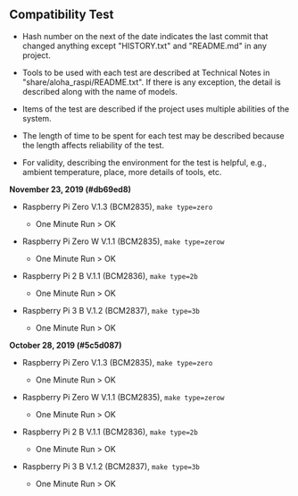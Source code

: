 ## Compatibility Test

* Hash number on the next of the date indicates the last commit that changed anything except "HISTORY.txt" and "README.md" in any project.

* Tools to be used with each test are described at Technical Notes in "share/aloha_raspi/README.txt". If there is any exception, the detail is described along with the name of models.

* Items of the test are described if the project uses multiple abilities of the system.

* The length of time to be spent for each test may be described because the length affects reliability of the test.

* For validity, describing the environment for the test is helpful, e.g., ambient temperature, place, more details of tools, etc.

**November 23, 2019 (#db69ed8)**

* Raspberry Pi Zero V.1.3 (BCM2835), `make type=zero`
	* One Minute Run > OK

* Raspberry Pi Zero W V.1.1 (BCM2835), `make type=zerow`
	* One Minute Run > OK

* Raspberry Pi 2 B V.1.1 (BCM2836), `make type=2b`
	* One Minute Run > OK

* Raspberry Pi 3 B V.1.2 (BCM2837), `make type=3b`
	* One Minute Run > OK

**October 28, 2019 (#5c5d087)**

* Raspberry Pi Zero V.1.3 (BCM2835), `make type=zero`
	* One Minute Run > OK

* Raspberry Pi Zero W V.1.1 (BCM2835), `make type=zerow`
	* One Minute Run > OK

* Raspberry Pi 2 B V.1.1 (BCM2836), `make type=2b`
	* One Minute Run > OK

* Raspberry Pi 3 B V.1.2 (BCM2837), `make type=3b`
	* One Minute Run > OK
